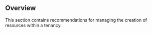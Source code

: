 ## Overview

This section contains recommendations for managing the creation of resources within a tenancy.